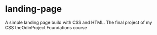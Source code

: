 # landing-page
A simple landing page build with CSS and HTML. The final project of my CSS theOdinProject Foundations course

